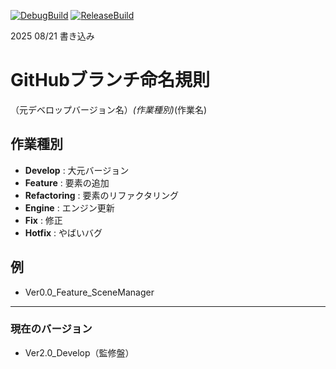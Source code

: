 [![DebugBuild](https://github.com/IshikawaTakeshi/TakeCEngine/actions/workflows/DebugBuild.yml/badge.svg)](https://github.com/IshikawaTakeshi/TakeCEngine/actions/workflows/DebugBuild.yml)
[![ReleaseBuild](https://github.com/IshikawaTakeshi/TakeCEngine/actions/workflows/ReleaseBuild.yml/badge.svg)](https://github.com/IshikawaTakeshi/TakeCEngine/actions/workflows/ReleaseBuild.yml)

2025 08/21 書き込み
# GitHubブランチ命名規則

（元デベロップバージョン名）_(作業種別)_(作業名)

## 作業種別
- **Develop** : 大元バージョン
- **Feature** : 要素の追加
- **Refactoring** : 要素のリファクタリング
- **Engine** : エンジン更新
- **Fix** : 修正
- **Hotfix** : やばいバグ

## 例
- Ver0.0_Feature_SceneManager

---

### 現在のバージョン
- Ver2.0_Develop（監修盤）
